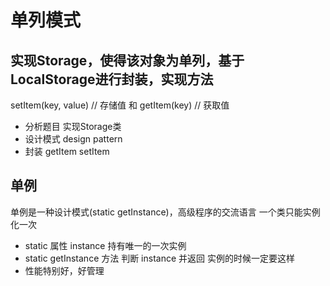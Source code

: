 # 单列模式

## 实现Storage，使得该对象为单列，基于LocalStorage进行封装，实现方法
setItem(key, value) // 存储值 和 getItem(key) // 获取值
- 分析题目
实现Storage类
- 设计模式 design pattern
- 封装
    getItem
    setItem

## 单例
单例是一种设计模式(static getInstance)，高级程序的交流语言
一个类只能实例化一次
- static 属性 instance 持有唯一的一次实例
- static getInstance 方法 判断 instance 并返回
    实例的时候一定要这样
- 性能特别好，好管理